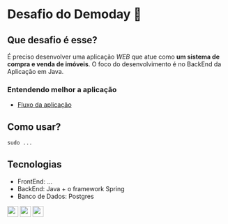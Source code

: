 # Desafio do Demoday :rocket:

## Que desafio é esse?

É preciso desenvolver uma aplicação *WEB* que atue como **um sistema de compra e venda de imóveis**.
O foco do desenvolvimento é no BackEnd da Aplicação em Java.

### Entendendo melhor a aplicação
- [Fluxo da aplicação](/docs/README.md)

## Como usar?

```python
sudo ...
```

## Tecnologias

- FrontEnd: ...
- BackEnd: Java + o framework Spring 
- Banco de Dados: Postgres

<img src="https://seeklogo.com/images/J/java-logo-7F8B35BAB3-seeklogo.com.png" width="25"/> <img src="https://seeklogo.com/images/S/spring-logo-9A2BC78AAF-seeklogo.com.png" width="25"/> <img src="https://upload.wikimedia.org/wikipedia/commons/thumb/2/29/Postgresql_elephant.svg/1200px-Postgresql_elephant.svg.png" width="25"/>
